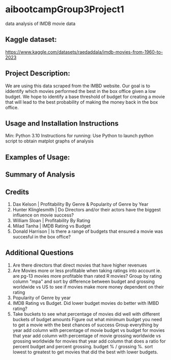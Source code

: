 # aibootcampGroup3Project1
data analysis of IMDB movie data

## Kaggle dataset: 
https://www.kaggle.com/datasets/raedaddala/imdb-movies-from-1960-to-2023

## Project Description:
We are using this data scraped from the IMBD website. Our goal is to iddentify which movies performed the best in the box office given a low budget. We hope to identify a base threshold of budget for creating a movie that will lead to the best probability of making the money back in the box office.

## Usage and Installation Instructions
Min: Python 3.10
Instructions for running: Use Python to launch python script to obtain matplot graphs of analysis

## Examples of Usage:

## Summary of Analysis

## Credits
1. Dax Kelson               |   Profitability By Genre & Popularity of Genre by Year
2. Hunter Klinglesmith      |   Do Directors and/or their actors have the biggest influence on movie success?
3. William Sloan            |   Profitability By Rating
4. Milad Tanha              |   IMDB Rating vs Budget
5. Donald Harrison          |   Is there a range of budgets that ensured a movie was succesful in the box office?

## Additional Questions
1. Are there directors that direct movies that have higher revenues
2. Are Movies more or less profitable when taking ratings into account ie. are pg-13 movies more profitable than rated R movies? Group by rating column "mpa" and sort by difference between budget and grossing worldwide vs US to see if movies make more money dependent on their rating
3. Popularity of Genre by year
4. IMDB Rating vs Budget. Did lower budget movies do better with IMBD rating?
5. Take buckets to see what percentage of movies did well with different buckets of budget amounts
Figure out what minimum budget you need to get a movie with the best chances of success
Group everything by year
add column with percentage of movie budget vs budget for movies that year
add column with percentage of movie grossing worldwide vs grossing worldwide for movies that year
add column that does a ratio for percent budget and percent grossing. budget % / grossing %. sort lowest to greatest to get movies that did the best with lower budgets.

